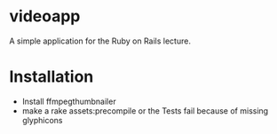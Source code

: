# videoapp

A simple application for the Ruby on Rails lecture.

# Installation

- Install ffmpegthumbnailer
- make a rake assets:precompile or the Tests fail because of missing glyphicons
